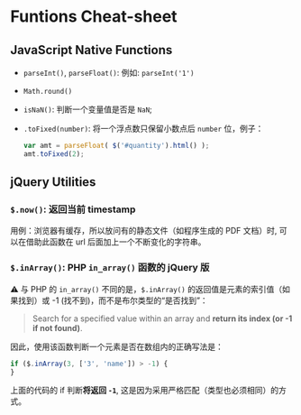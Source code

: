# Funtions Cheat-sheet

## JavaScript Native Functions

- `parseInt()`, `parseFloat()`: 例如: `parseInt('1')`
- `Math.round()`
- `isNaN()`: 判断一个变量值是否是 `NaN`;
- `.toFixed(number)`: 将一个浮点数只保留小数点后 `number` 位，例子：
  
  ```js
  var amt = parseFloat( $('#quantity').html() );
  amt.toFixed(2);
  ```

## jQuery Utilities

### `$.now()`: 返回当前 timestamp
  
  用例：浏览器有缓存，所以放问有的静态文件（如程序生成的 PDF 文档）时, 可以在借助此函数在 url 后面加上一个不断变化的字符串。

### `$.inArray()`: PHP `in_array()` 函数的 jQuery 版

:warning: 与 PHP 的 `in_array()` 不同的是，`$.inArray()` 的返回值是元素的索引值（如果找到）或 -1 (找不到)，而不是布尔类型的“是否找到”：

> Search for a specified value within an array and **return its index (or -1 if not found)**.

因此，使用该函数判断一个元素是否在数组内的正确写法是：

```js
if ($.inArray(3, ['3', 'name']) > -1) {
}
```

上面的代码的 if 判断**将返回 `-1`**, 这是因为采用严格匹配（类型也必须相同）的方式。

